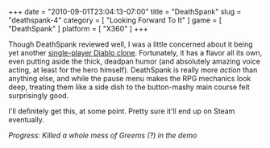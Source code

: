 +++
date = "2010-09-01T23:04:13-07:00"
title = "DeathSpank"
slug = "deathspank-4"
category = [ "Looking Forward To It" ]
game = [ "DeathSpank" ]
platform = [ "X360" ]
+++

Though DeathSpank reviewed well, I was a little concerned about it being yet another [single-player Diablo clone](game:Torchlight).  Fortunately, it has a flavor all its own, even putting aside the thick, deadpan humor (and absolutely amazing voice acting, at least for the hero himself).  DeathSpank is really more <i>action</i> than anything else, and while the pause menu makes the RPG mechanics look deep, treating them like a side dish to the button-mashy main course felt surprisingly good.

I'll definitely get this, at some point.  Pretty sure it'll end up on Steam eventually.

<i>Progress: Killed a whole mess of Greems (?) in the demo</i>